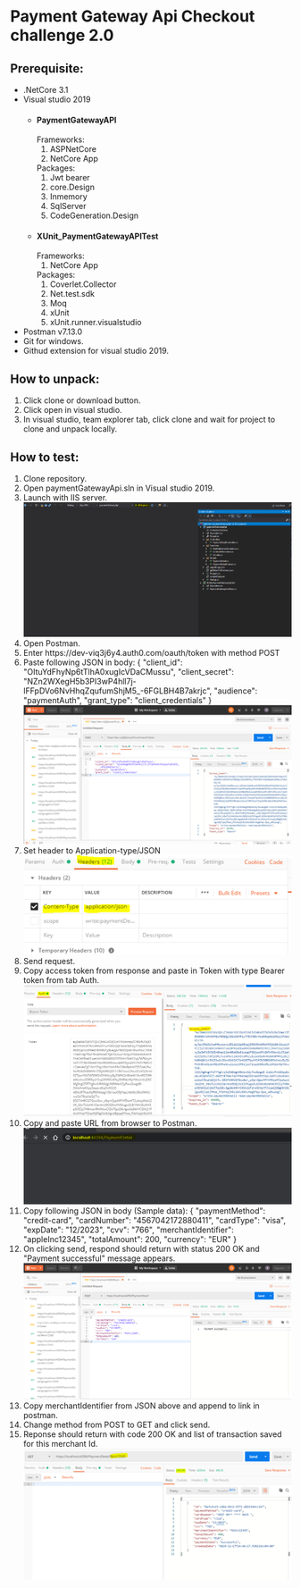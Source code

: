 # Payment Gateway Api Checkout challenge 2.0

## Prerequisite: 
<ul> 
  <li>.NetCore 3.1</li>
  <li>
    Visual studio 2019
    <ul>
      <li>
        <h4>PaymentGatewayAPI</h4>
          Frameworks:
        <ol>
          <li>ASPNetCore</li>
          <li>NetCore App</li>
        </ol>
        Packages:
        <ol>
          <li>Jwt bearer</li>
          <li>core.Design</li>
          <li>Inmemory</li>
          <li>SqlServer</li>
          <li>CodeGeneration.Design</li>
        </ol>
      </li>
      <li>
        <h4>XUnit_PaymentGatewayAPITest</h4>
          Frameworks:
        <ol>
          <li>NetCore App</li>
        </ol>
        Packages:
        <ol>
          <li>Coverlet.Collector</li>
          <li>Net.test.sdk</li>
          <li>Moq</li>
          <li>xUnit</li>
          <li>xUnit.runner.visualstudio</li>
        </ol>
      </li>
    </ul>
  </li>
  <li>Postman v7.13.0</li>
  <li>Git for windows.</li>
  <li>Githud extension for visual studio 2019.</li>
  </ul>

## How to unpack:
<ol>
  <li>Click clone or download button.</li>
  <li>Click open in visual studio.</li>
  <li>In visual studio, team explorer tab, click clone and wait for project to clone and unpack locally.</li>
</ol>

## How to test: 
<ol>
  <li>Clone repository.</li>
  <li>Open paymentGatewayApi.sln in Visual studio 2019.</li>
  <li>
    Launch with IIS server.
    <img src="https://github.com/rid1J/paymentGatewayApi_Checkout/blob/master/scrshots/1.PNG"/>
  </li>
  <li>Open Postman.</li>
  <li>Enter https://dev-viq3j6y4.auth0.com/oauth/token with method POST</li>
  <li>Paste following JSON in body: 
    {    
      "client_id": "OItuYdFhyNp6tTlhA0xugIcVDaCMussu",
      "client_secret": "NZn2WXegH5b3PI3wP4hll7j-lFFpDVo6NvHhqZqufumShjM5_-6FGLBH4B7akrjc",
      "audience": "paymentAuth",
      "grant_type": "client_credentials"
    }
  <img src="https://github.com/rid1J/paymentGatewayApi_Checkout/blob/master/scrshots/3.PNG"/>
  </li>
  <li>
    Set header to Application-type/JSON
  <img src="https://github.com/rid1J/paymentGatewayApi_Checkout/blob/master/scrshots/5.PNG"/>
  </li>
  <li>Send request.</li>
  <li>
    Copy access token from response and paste in Token with type Bearer token from tab Auth.
    <img src="https://github.com/rid1J/paymentGatewayApi_Checkout/blob/master/scrshots/4.PNG"/>
  </li>
  <li>
    Copy and paste URL from browser to Postman.
    <img src="https://github.com/rid1J/paymentGatewayApi_Checkout/blob/master/scrshots/2.PNG"/>
  </li>
  <li>Copy following JSON in body (Sample data):
    {
      "paymentMethod": "credit-card",
      "cardNumber": "4567042172880411",
      "cardType": "visa",
      "expDate": "12/2023",
      "cvv": "766",
      "merchantIdentifier": "appleInc12345",
      "totalAmount": 200,
      "currency": "EUR"
    }</li>
  <li>
    On clicking send, respond should return with status 200 OK and "Payment successful" message appears.
    <img src="https://github.com/rid1J/paymentGatewayApi_Checkout/blob/master/scrshots/6.PNG"/>
  </li>
  <li>Copy merchantIdentifier from JSON above and append to link in postman.</li>
  <li>Change method from POST to GET and click send.</li>
  <li>
    Reponse should return with code 200 OK and list of transaction saved for this merchant Id.
    <img src="https://github.com/rid1J/paymentGatewayApi_Checkout/blob/master/scrshots/7.PNG"/>
  </li>
</ol>
